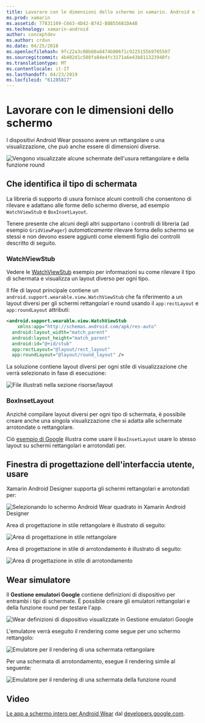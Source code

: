```yaml
---
title: Lavorare con le dimensioni dello schermo in xamarin. Android e l'usura del sistema operativo
ms.prod: xamarin
ms.assetid: 77831169-C663-4D42-B742-B8B556B1DA4B
ms.technology: xamarin-android
author: conceptdev
ms.author: crdun
ms.date: 04/25/2018
ms.openlocfilehash: 9fc22a3c08b60a8474b006f1c9225155b9705507
ms.sourcegitcommit: 4b402d1c508fa84e4fc3171a6e43b811323948fc
ms.translationtype: MT
ms.contentlocale: it-IT
ms.lasthandoff: 04/23/2019
ms.locfileid: "61285817"
---
```

# <a name="working-with-screen-sizes"></a>Lavorare con le dimensioni dello schermo

I dispositivi Android Wear possono avere un rettangolare o una visualizzazione, che può anche essere di dimensioni diverse.

![Vengono visualizzate alcune schermate dell'usura rettangolare e della funzione round](screen-sizes-images/moyeu-wear.png)

## <a name="identifying-screen-type"></a>Che identifica il tipo di schermata

La libreria di supporto di usura fornisce alcuni controlli che consentono di rilevare e adattano alle forme dello schermo diverse, ad esempio `WatchViewStub` e `BoxInsetLayout`.

Tenere presente che alcuni degli altri supportano i controlli di libreria (ad esempio `GridViewPager`) *automaticamente* rilevare forma dello schermo se stessi e non devono essere aggiunti come elementi figlio dei controlli descritto di seguito.

### <a name="watchviewstub"></a>WatchViewStub

Vedere le [WatchViewStub](https://developer.xamarin.com/samples/WatchViewStub/) esempio per informazioni su come rilevare il tipo di schermata e visualizza un layout diverso per ogni tipo.

Il file di layout principale contiene un `android.support.wearable.view.WatchViewStub` che fa riferimento a un layout diversi per gli schermi rettangolari e round usando il `app:rectLayout` e `app:roundLayout` attributi:

```xml
<android.support.wearable.view.WatchViewStub
    xmlns:app="http://schemas.android.com/apk/res-auto"
  android:layout_width="match_parent"
  android:layout_height="match_parent"
  android:id="@+id/stub"
  app:rectLayout="@layout/rect_layout"
  app:roundLayout="@layout/round_layout" />
```

La soluzione contiene layout diversi per ogni stile di visualizzazione che verrà selezionato in fase di esecuzione:

![File illustrati nella sezione risorse/layout](screen-sizes-images/solution.png)


### <a name="boxinsetlayout"></a>BoxInsetLayout

Anziché compilare layout diversi per ogni tipo di schermata, è possibile creare anche una singola visualizzazione che si adatta alle schermate arrotondate o rettangolare.

Ciò [esempio di Google](https://developer.android.com/training/wearables/ui/layouts.html#same-layout) illustra come usare il `BoxInsetLayout` usare lo stesso layout su schermi rettangolari e arrotondati per.


## <a name="wear-ui-designer"></a>Finestra di progettazione dell'interfaccia utente, usare

Xamarin Android Designer supporta gli schermi rettangolari e arrotondati per:

![Selezionando lo schermo Android Wear quadrato in Xamarin Android Designer](screen-sizes-images/design-screen-type.png)

Area di progettazione in stile rettangolare è illustrato di seguito:

![Area di progettazione in stile rettangolare](screen-sizes-images/design-rect.png) 

Area di progettazione in stile di arrotondamento è illustrato di seguito:

![Area di progettazione in stile di arrotondamento](screen-sizes-images/design-round.png)


## <a name="wear-simulator"></a>Wear simulatore

Il **Gestione emulatori Google** contiene definizioni di dispositivo per entrambi i tipi di schermate. È possibile creare gli emulatori rettangolari e della funzione round per testare l'app.

![Wear definizioni di dispositivo visualizzate in Gestione emulatori Google](screen-sizes-images/emulator-devices.png)

L'emulatore verrà eseguito il rendering come segue per uno schermo rettangolo:

![Emulatore per il rendering di una schermata rettangolare](screen-sizes-images/recipe-2.png) 

Per una schermata di arrotondamento, esegue il rendering simile al seguente:

![Emulatore per il rendering di una schermata della funzione round](screen-sizes-images/recipe-2-round.png)

## <a name="video"></a>Video

[Le app a schermo intero per Android Wear](https://www.youtube.com/watch?v=naf_WbtFAlY) dal [developers.google.com](https://www.youtube.com/channel/UC_x5XG1OV2P6uZZ5FSM9Ttw).

